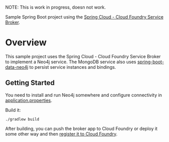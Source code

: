 NOTE: This is work in progress, doesn not work.

Sample Spring Boot project using the [Spring Cloud - Cloud Foundry Service Broker](https://github.com/spring-cloud/spring-cloud-cloudfoundry-service-broker).

# Overview

This sample project uses the Spring Cloud - Cloud Foundry Service Broker to implement a Neo4j service. The MongoDB service also uses [spring-boot-data-neo4j](https://github.com/spring-projects/spring-boot/tree/master/spring-boot-starters/spring-boot-starter-data-neo4j) to persist service instances and bindings.

## Getting Started

You need to install and run Neo4j somewhere and configure connectivity in [application.properties](src/main/resources/application.properties).

Build it:

    ./gradlew build

After building, you can push the broker app to Cloud Foundry or deploy it some other way and then [register it to Cloud Foundry](http://docs.cloudfoundry.org/services/managing-service-brokers.html#register-broker).



